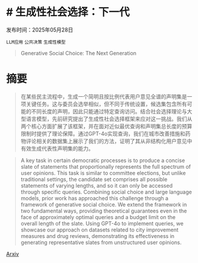 # # 生成性社会选择：下一代

发布时间：2025年05月28日

`LLM应用` `公共决策` `生成性模型`

> Generative Social Choice: The Next Generation

# 摘要

> 在某些民主流程中，生成一个简明且按比例代表用户意见全谱的声明集是一项关键任务。这与委员会选举相似，但不同于传统设置，候选集包含所有可能的不同长度的声明，因此只能通过特定查询访问。结合社会选择理论与大型语言模型，先前研究提出了生成性社会选择框架来应对这一挑战。我们从两个核心方面扩展了该框架，并在面对近似最优查询和声明集总长度的预算限制时提供了理论保障。通过GPT-4o实现查询，我们在城市改善措施和药物评论相关的数据集上展示了我们的方法，证明了其从非结构化用户意见中有效生成代表性声明集的能力。

> A key task in certain democratic processes is to produce a concise slate of statements that proportionally represents the full spectrum of user opinions. This task is similar to committee elections, but unlike traditional settings, the candidate set comprises all possible statements of varying lengths, and so it can only be accessed through specific queries. Combining social choice and large language models, prior work has approached this challenge through a framework of generative social choice. We extend the framework in two fundamental ways, providing theoretical guarantees even in the face of approximately optimal queries and a budget limit on the overall length of the slate. Using GPT-4o to implement queries, we showcase our approach on datasets related to city improvement measures and drug reviews, demonstrating its effectiveness in generating representative slates from unstructured user opinions.

[Arxiv](https://arxiv.org/abs/2505.22939)
